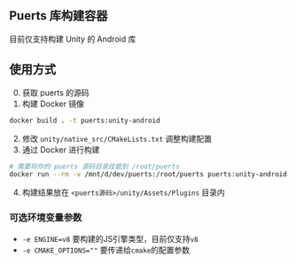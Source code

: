 ## Puerts 库构建容器

目前仅支持构建 Unity 的 Android 库

## 使用方式
0. 获取 puerts 的源码
1. 构建 Docker 镜像
```bash
docker build . -t puerts:unity-android
```
2. 修改 `unity/native_src/CMakeLists.txt` 调整构建配置
3. 通过 Docker 进行构建
```bash
# 需要将你的 puerts 源码目录挂载到 /root/puerts
docker run --rm -v /mnt/d/dev/puerts:/root/puerts puerts:unity-android
```
4. 构建结果放在 `<puerts源码>/unity/Assets/Plugins` 目录内

### 可选环境变量参数
- `-e ENGINE=v8` 要构建的JS引擎类型，目前仅支持`v8`
- `-e CMAKE_OPTIONS=""` 要传递给`cmake`的配置参数
